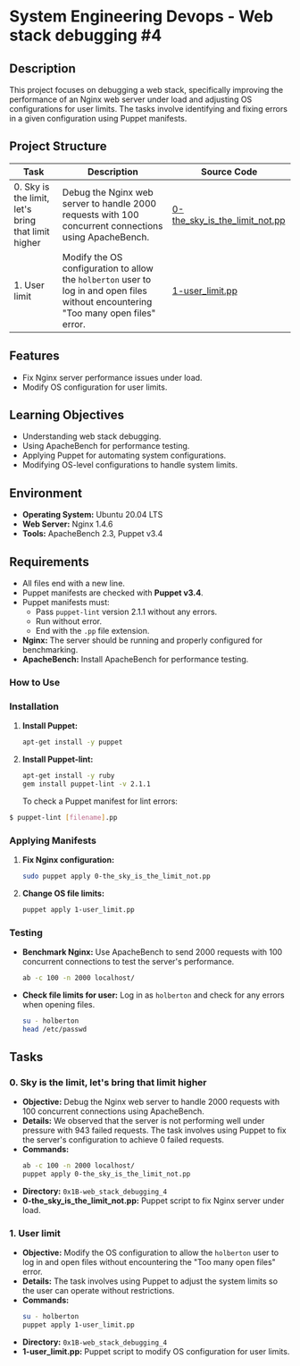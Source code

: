 # System Engineering Devops - Web stack debugging #4

## Description
This project focuses on debugging a web stack, specifically improving the performance of an Nginx web server under load and adjusting OS configurations for user limits. The tasks involve identifying and fixing errors in a given configuration using Puppet manifests.

## Project Structure
| Task                               | Description                                                                 | Source Code                                |
|------------------------------------|-----------------------------------------------------------------------------|--------------------------------------------|
| 0. Sky is the limit, let's bring that limit higher | Debug the Nginx web server to handle 2000 requests with 100 concurrent connections using ApacheBench. | [0-the_sky_is_the_limit_not.pp](./0-the_sky_is_the_limit_not.pp)           |
| 1. User limit                      | Modify the OS configuration to allow the `holberton` user to log in and open files without encountering "Too many open files" error. | [1-user_limit.pp](./1-user_limit.pp)                          |

## Features
- Fix Nginx server performance issues under load.
- Modify OS configuration for user limits.

## Learning Objectives

- Understanding web stack debugging.
- Using ApacheBench for performance testing.
- Applying Puppet for automating system configurations.
- Modifying OS-level configurations to handle system limits.

## Environment

- **Operating System:** Ubuntu 20.04 LTS
- **Web Server:** Nginx 1.4.6
- **Tools:** ApacheBench 2.3, Puppet v3.4

## Requirements
- All files end with a new line.
- Puppet manifests are checked with **Puppet v3.4**.
- Puppet manifests must:
  - Pass `puppet-lint` version 2.1.1 without any errors.
  - Run without error.
  - End with the `.pp` file extension.
- **Nginx:** The server should be running and properly configured for benchmarking.
- **ApacheBench:** Install ApacheBench for performance testing.

### How to Use
### Installation

1. **Install Puppet:**
   ```bash
   apt-get install -y puppet
   ```

2. **Install Puppet-lint:**
   ```bash
   apt-get install -y ruby
   gem install puppet-lint -v 2.1.1
   ```
   To check a Puppet manifest for lint errors:

  ```bash
  $ puppet-lint [filename].pp
  ```

### Applying Manifests

1. **Fix Nginx configuration:**
   ```bash
   sudo puppet apply 0-the_sky_is_the_limit_not.pp
   ```

2. **Change OS file limits:**
   ```bash
   puppet apply 1-user_limit.pp
   ```

### Testing

- **Benchmark Nginx:**
  Use ApacheBench to send 2000 requests with 100 concurrent connections to test the server's performance.
  ```bash
  ab -c 100 -n 2000 localhost/
  ```

- **Check file limits for user:**
  Log in as `holberton` and check for any errors when opening files.
  ```bash
  su - holberton
  head /etc/passwd
  ```
## Tasks

### 0. Sky is the limit, let's bring that limit higher
- **Objective:** Debug the Nginx web server to handle 2000 requests with 100 concurrent connections using ApacheBench.
- **Details:** We observed that the server is not performing well under pressure with 943 failed requests. The task involves using Puppet to fix the server's configuration to achieve 0 failed requests.
- **Commands:**
  ```bash
  ab -c 100 -n 2000 localhost/
  puppet apply 0-the_sky_is_the_limit_not.pp
  ```
- **Directory:** `0x1B-web_stack_debugging_4`
- **0-the_sky_is_the_limit_not.pp:** Puppet script to fix Nginx server under load.

### 1. User limit
- **Objective:** Modify the OS configuration to allow the `holberton` user to log in and open files without encountering the "Too many open files" error.
- **Details:** The task involves using Puppet to adjust the system limits so the user can operate without restrictions.
- **Commands:**
  ```bash
  su - holberton
  puppet apply 1-user_limit.pp
  ```
- **Directory:** `0x1B-web_stack_debugging_4`
- **1-user_limit.pp:** Puppet script to modify OS configuration for user limits.
